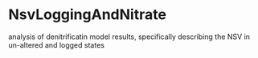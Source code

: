 # NsvLoggingAndNitrate
analysis of denitrificatin model results, specifically describing the NSV in un-altered and logged states 
